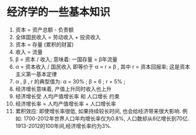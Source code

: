 # 经济学的一些基本知识


1. 资本 = 资产总额 - 负责额
2. 全体国民收入 = 劳动收入 + 投资收入
3. 资本 = 存量 (累积的财富)
4. 收入 = 流量
5. β = 资本 / 收入; 意味着: 一国存量 = β年流量
6. α = 资本收入 / 国民收入 即等价于 α = r × β , 其中 r = 资本回报率; 这是资本主义第一基本定律
7. α , β , r 的典型值为: α = 30% ; β = 6 ; r = 5% ;
8. 经济增长意味着, 产值上升同时收入也上升
9. 经济增长受 人均产值增长率 和 人口增长 约束
10. 经济增长率 = 人均产值增长率 + 人口增长率 
11. 累积效应: 即使增长率很低, 如果持续较长时间, 也会给经济带来很大影响. 例如: 1700-2012年世界人口年均增长率仅为0.8%, 人口数却从6亿增长到70亿. 1913-2012的100年间,经济增长率约为3%.